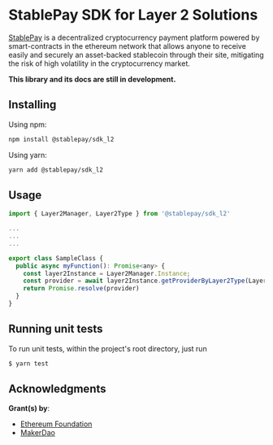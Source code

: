# StablePay SDK for Layer 2 Solutions

[StablePay](https://www.stablepay.io/) is a decentralized cryptocurrency payment platform powered by smart-contracts in the ethereum network that allows anyone to receive easily and securely an asset-backed stablecoin through their site, mitigating the risk of high volatility in the cryptocurrency market.

**This library and its docs are still in development.**

## Installing

Using npm:

```sh
npm install @stablepay/sdk_l2
```

Using yarn:

```sh
yarn add @stablepay/sdk_l2
```

## Usage

```js
import { Layer2Manager, Layer2Type } from '@stablepay/sdk_l2'

...
...
...

export class SampleClass {
  public async myFunction(): Promise<any> {
    const layer2Instance = Layer2Manager.Instance;
    const provider = await layer2Instance.getProviderByLayer2Type(Layer2Type.ZK_SYNC, 'ropsten');
    return Promise.resolve(provider)
  }
}
```

## Running unit tests

To run unit tests, within the project's root directory, just run

```bash
$ yarn test
```

## Acknowledgments

**Grant(s) by**:
- [Ethereum Foundation](https://ethereum.foundation/)
- [MakerDao](https://makerdao.com/en/)
